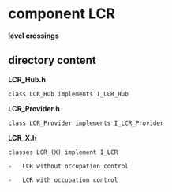 # component LCR
**level crossings**

## directory content

**LCR_Hub.h**
```
class LCR_Hub implements I_LCR_Hub
```

**LCR_Provider.h**
```
class LCR_Provider implements I_LCR_Provider
```

**LCR_X.h**
```
classes LCR_(X) implement I_LCR

-   LCR without occupation control

-   LCR with occupation control
```
